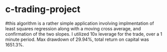 # c-trading-project

#this algorithm is a rather simple application involving implmentation of least squares regression along with a moving cross average, and confirmation of the two slopes. I utilized 10x leverage for the trade, over a 1 minute period. Max drawdown of 29.94%, total return on capital was 1651.3%.
